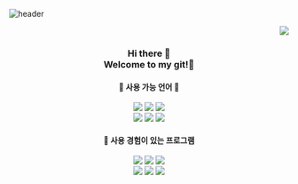 ![header](https://capsule-render.vercel.app/api?type=waving&color=auto&height=300&section=header&text=Jiyoung%20Kim&fontSize=80)

<p align="right">
  <a href="https://hits.seeyoufarm.com">
    <img src="https://hits.seeyoufarm.com/api/count/incr/badge.svg?url=https%3A%2F%2Fgithub.com%2Fjykim3097&count_bg=%23E4CAF7&title_bg=%23555555&icon=&icon_color=%23E7E7E7&title=hits&edge_flat=false"/>
  </a>
</p>

<div align="center">
  <h3> Hi there 👋 <br> Welcome to my git!🎈</h3>
  <h4>📌 사용 가능 언어 📌</h4>
  <img src="https://img.shields.io/badge/Java-007396?style=flat&logo=Java&logoColor=white"/> <img src="https://img.shields.io/badge/CSS3-1572B6?style=flat&logo=CSS3&logoColor=white"/> <img src="https://img.shields.io/badge/HTML5-E34F26?style=flat&logo=HTML5&logoColor=white"/><br>
  <img src="https://img.shields.io/badge/JavaScript-F7DF1E?style=flat&logo=JavaScript&logoColor=white"/> <img src="https://img.shields.io/badge/Oracle-F80000?style=flat&logo=Oracle&logoColor=white"/> <img src="https://img.shields.io/badge/Python-3766AB?style=flat&logo=Python&logoColor=white"/>

  <h4>📢 사용 경험이 있는 프로그램 </h4>
  <img src="https://img.shields.io/badge/GitHub-181717?style=flat&logo=GitHub&logoColor=white"/> <img src="https://img.shields.io/badge/Eclipse-2C2255?style=flat&logo=eclipseide&logoColor=white"/> <img src="https://img.shields.io/badge/VisualStudioCode-007ACC?style=flat&logo=VisualStudioCode&logoColor=white"/><br> 
  <img src="https://img.shields.io/badge/Unity-000000?style=flat&logo=Unity&logoColor=white"/> <img src="https://img.shields.io/badge/AndroidStudio-3DDC84?style=flat&logo=Android&logoColor=white"/> <img src="https://img.shields.io/badge/Jupyter-F37626?style=flat&logo=Jupyter&logoColor=white"/>
  <br><br>
</div>
